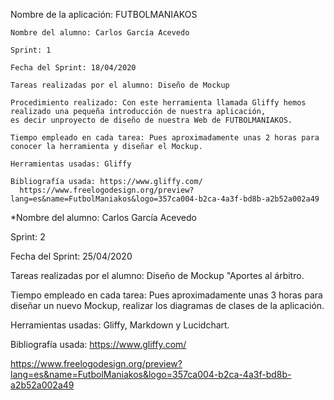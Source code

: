 
 Nombre de la aplicación: FUTBOLMANIAKOS
		
	Nombre del alumno: Carlos García Acevedo	

	Sprint: 1
	
	Fecha del Sprint: 18/04/2020
	
	Tareas realizadas por el alumno: Diseño de Mockup
	
	Procedimiento realizado: Con este herramienta llamada Gliffy hemos realizado una pequeña introducción de nuestra aplicación,
	es decir unproyecto de diseño de nuestra Web de FUTBOLMANIAKOS.
	
	Tiempo empleado en cada tarea: Pues aproximadamente unas 2 horas para conocer la herramienta y diseñar el Mockup.
	
	Herramientas usadas: Gliffy
	
	Bibliografía usada: https://www.gliffy.com/
      https://www.freelogodesign.org/preview?lang=es&name=FutbolManiakos&logo=357ca004-b2ca-4a3f-bd8b-a2b52a002a49

*Nombre del alumno: Carlos García Acevedo	

Sprint: 2

Fecha del Sprint: 25/04/2020

Tareas realizadas por el alumno: Diseño de Mockup "Aportes al árbitro.

Tiempo empleado en cada tarea: Pues aproximadamente unas 3 horas para diseñar un nuevo Mockup, realizar los diagramas de clases de la aplicación.

Herramientas usadas: Gliffy, Markdown y Lucidchart.

Bibliografía usada: https://www.gliffy.com/

  https://www.freelogodesign.org/preview?lang=es&name=FutbolManiakos&logo=357ca004-b2ca-4a3f-bd8b-a2b52a002a49
  


